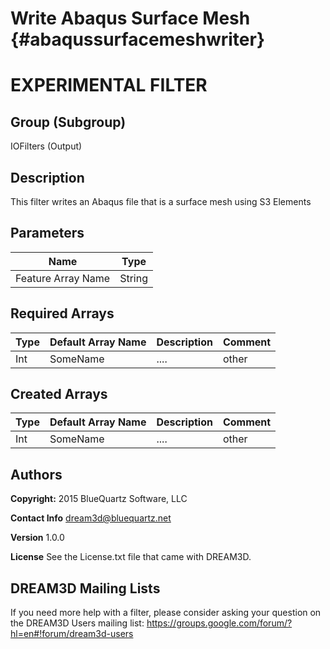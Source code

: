Write Abaqus Surface Mesh {#abaqussurfacemeshwriter}
=====

# EXPERIMENTAL FILTER #


## Group (Subgroup) ##
IOFilters (Output)


## Description ##
This filter writes an Abaqus file that is a surface mesh using S3 Elements

## Parameters ##
| Name             | Type |
|------------------|------|
| Feature Array Name | String |

## Required Arrays ##

| Type | Default Array Name | Description | Comment |
|------|--------------------|-------------|---------|
| Int  | SomeName           | ....        | other   |


## Created Arrays ##

| Type | Default Array Name | Description | Comment |
|------|--------------------|-------------|---------|
| Int  | SomeName           | ....        | other   |



## Authors ##

**Copyright:** 2015 BlueQuartz Software, LLC

**Contact Info** dream3d@bluequartz.net

**Version** 1.0.0

**License**  See the License.txt file that came with DREAM3D.



## DREAM3D Mailing Lists ##

If you need more help with a filter, please consider asking your question on the DREAM3D Users mailing list:
https://groups.google.com/forum/?hl=en#!forum/dream3d-users


